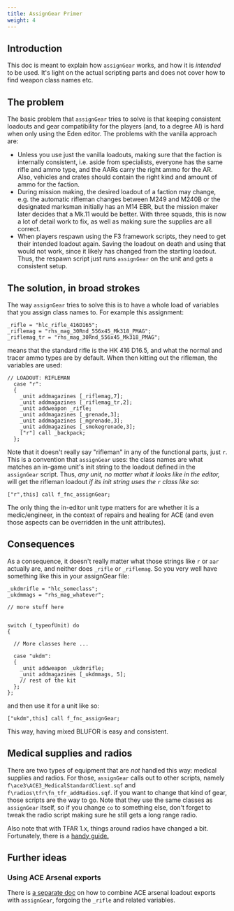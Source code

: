 ```yaml
---
title: AssignGear Primer
weight: 4
---
```

## Introduction

This doc is meant to explain how `assignGear` works, and how it is *intended*
to be used. It's light on the actual scripting parts and does not cover how to
find weapon class names etc.

## The problem

The basic problem that `assignGear` tries to solve is that keeping consistent
loadouts and gear compatibility for the players (and, to a degree AI) is hard
when only using the Eden editor. The problems with the vanilla approach are:

- Unless you use just the vanilla loadouts, making sure that the faction is
  internally consistent, i.e. aside from specialists, everyone has the same
  rifle and ammo type, and the AARs carry the right ammo for the AR. Also,
  vehicles and crates should contain the right kind and amount of ammo for the
  faction.
- During mission making, the desired loadout of a faction may change, e.g. the
  automatic rifleman changes between M249 and M240B or the designated marksman
  initially has an M14 EBR, but the mission maker later decides that a Mk.11
  would be better. With three squads, this is now a lot of detail work to fix,
  as well as making sure the supplies are all correct.
- When players respawn using the F3 framework scripts, they need to get
  their intended loadout again. Saving the loadout on death and using
  that would not work, since it likely has changed from the starting
  loadout. Thus, the respawn script just runs `assignGear` on the unit
  and gets a consistent setup.

## The solution, in broad strokes

The way `assignGear` tries to solve this is to have a whole load of variables
that you assign class names to. For example this assignment:

```
_rifle = "hlc_rifle_416D165";
_riflemag = "rhs_mag_30Rnd_556x45_Mk318_PMAG";
_riflemag_tr = "rhs_mag_30Rnd_556x45_Mk318_PMAG";
```

means that the standard rifle is the HK 416 D16.5, and what the normal and
tracer ammo types are by default. When then kitting out the rifleman, the
variables are used:

```
// LOADOUT: RIFLEMAN
  case "r":
  {
    _unit addmagazines [_riflemag,7];
    _unit addmagazines [_riflemag_tr,2];
    _unit addweapon _rifle;
    _unit addmagazines [_grenade,3];
    _unit addmagazines [_mgrenade,3];
    _unit addmagazines [_smokegrenade,3];
    ["r"] call _backpack;
  };
```

Note that it doesn't really say "rifleman" in any of the functional parts,
just `r`. This is a convention that `assignGear` uses: the class names are
what matches an in-game unit's init string to the loadout defined in the
`assignGear` script. Thus, *any unit, no matter what it looks like in the
editor,* will get the rifleman loadout *if its init string uses the `r` class
like so:*

```
["r",this] call f_fnc_assignGear;
```

The only thing the in-editor unit type matters for are whether it is a
medic/engineer, in the context of repairs and healing for ACE (and even those
aspects can be overridden in the unit attributes).

## Consequences

As a consequence, it doesn't really matter what those strings like `r` or
`aar` actually are, and neither does `_rifle` or `_riflemag`. So you very well
have something like this in your assignGear file:

```
_ukdmrifle = "hlc_someclass";
_ukdmmags = "rhs_mag_whatever";

// more stuff here


switch (_typeofUnit) do
{

  // More classes here ...

  case "ukdm":
  {
    _unit addweapon _ukdmrifle;
    _unit addmagazines [_ukdmmags, 5];
    // rest of the kit
  };
};
```

and then use it for a unit like so:

```
["ukdm",this] call f_fnc_assignGear;
```

This way, having mixed BLUFOR is easy and consistent.

## Medical supplies and radios

There are two types of equipment that are *not* handled this way: medical
supplies and radios. For those, `assignGear` calls out to other scripts,
namely `f\ace3\ACE3_MedicalStandardClient.sqf` and
`f\radios\tfr\fn_tfr_addRadios.sqf`. if you want to change that kind of gear,
those scripts are the way to go. Note that they use the same classes as
`assignGear` itself, so if you change `co` to something else, don't forget to
tweak the radio script making sure he still gets a long range radio.

Also note that with TFAR 1.x, things around radios have changed a bit.
Fortunately, there is a [handy guide.](../tfar/)

## Further ideas

### Using ACE Arsenal exports

There is [a separate doc](../simpler_assigngear/) on how to combine ACE
arsenal loadout exports with `assignGear`, forgoing the `_rifle` and related
variables. 



